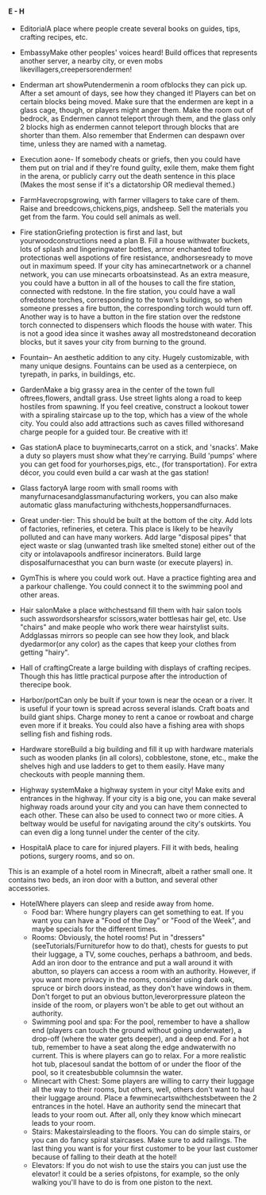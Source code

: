 #### E - H
- EditorialA place where people create several books on guides, tips, crafting recipes, etc.

- EmbassyMake other peoples' voices heard! Build offices that represents another server, a nearby city, or even mobs likevillagers,creepersorendermen!

- Enderman art showPutendermenin a room ofblocks they can pick up. After a set amount of days, see how they changed it! Players can bet on certain blocks being moved. Make sure that the endermen are kept in a glass cage, though, or players might anger them.  Make the room out of bedrock, as Endermen cannot teleport through them, and the glass only 2 blocks high as endermen cannot teleport through blocks that are shorter than them. Also remember that Endermen can despawn over time, unless they are named with a nametag.

- Execution aone- If somebody cheats or griefs, then you could have them put on trial and if they're found guilty, exile them, make them fight in the arena, or publicly carry out the death sentence in this place (Makes the most sense if it's a dictatorship OR medieval themed.)

- FarmHavecropsgrowing, with farmer villagers to take care of them. Raise and breedcows,chickens,pigs, andsheep. Sell the materials you get from the farm. You could sell animals as well.

- Fire stationGriefing protection is first and last, but yourwoodconstructions need a plan B. Fill a house withwater buckets, lots of splash and lingeringwater bottles, armor enchanted tofire protectionas well aspotions of fire resistance, andhorsesready to move out in maximum speed. If your city has aminecartnetwork or a channel network, you can use minecarts orboatsinstead. As an extra measure, you could have a button in all of the houses to call the fire station, connected with redstone. In the fire station, you could have a wall ofredstone torches, corresponding to the town's buildings, so when someone presses a fire button, the corresponding torch would turn off. Another way is to have a button in the fire station over the redstone torch connected to dispensers which floods the house with water. This is not a good idea since it washes away all mostredstoneand decoration blocks, but it saves your city from burning to the ground.

- Fountain– An aesthetic addition to any city. Hugely customizable, with many unique designs. Fountains can be used as a centerpiece, on tyrepath, in parks, in buildings, etc.

- GardenMake a big grassy area in the center of the town full oftrees,flowers, andtall grass. Use street lights along a road to keep hostiles from spawning. If you feel creative, construct a lookout tower with a spiraling staircase up to the top, which has a view of the whole city. You could also add attractions such as caves filled withoresand charge people for a guided tour. Be creative with it!

- Gas stationA place to buyminecarts,carrot on a stick, and 'snacks'. Make a duty so players must show what they're carrying. Build 'pumps' where you can get food for yourhorses,pigs, etc., (for transportation). For extra décor, you could even build a car wash at the gas station!

- Glass factoryA large room with small rooms with manyfurnacesandglassmanufacturing workers, you can also make automatic glass manufacturing withchests,hoppersandfurnaces.

- Great under-tier: This should be built at the bottom of the city. Add lots of factories, refineries, et cetera. This place is likely to be heavily polluted and can have many workers. Add large "disposal pipes" that eject waste or slag (unwanted trash like smelted stone) either out of the city or intolavapools andfiresor incinerators. Build large disposalfurnacesthat you can burn waste (or execute players) in.

- GymThis is where you could work out. Have a practice fighting area and a parkour challenge. You could connect it to the swimming pool and other areas.

- Hair salonMake a place withchestsand fill them with hair salon tools such asswordsorshearsfor scissors,water bottlesas hair gel, etc. Use "chairs" and make people who work there wear hairstylist suits. Addglassas mirrors so people can see how they look, and black dyedarmor(or any color) as the capes that keep your clothes from getting "hairy".

- Hall of craftingCreate a large building with displays of crafting recipes. Though this has little practical purpose after the introduction of therecipe book.

- Harbor/portCan only be built if your town is near the ocean or a river. It is useful if your town is spread across several islands. Craft boats and build giant ships. Charge money to rent a canoe or rowboat and charge even more if it breaks. You could also have a fishing area with shops selling fish and fishing rods.

- Hardware storeBuild a big building and fill it up with hardware materials such as wooden planks (in all colors), cobblestone, stone, etc., make the shelves high and use ladders to get to them easily. Have many checkouts with people manning them.

- Highway systemMake a highway system in your city! Make exits and entrances in the highway. If your city is a big one, you can make several highway roads around your city and you can have them connected to each other. These can also be used to connect two or more cities. A beltway would be useful for navigating around the city's outskirts. You can even dig a long tunnel under the center of the city.

- HospitalA place to care for injured players.  Fill it with beds, healing potions, surgery rooms, and so on.

This is an example of a hotel room in Minecraft, albeit a rather small one. It contains two beds, an iron door with a button, and several other accessories.
- HotelWhere players can sleep and reside away from home.
	- Food bar: Where hungry players can get something to eat. If you want you can have a "Food of the Day" or "Food of the Week", and maybe specials for the different times.
	- Rooms: Obviously, the hotel rooms! Put in "dressers" (seeTutorials/Furniturefor how to do that), chests for guests to put their luggage, a TV, some couches, perhaps a bathroom, and beds. Add an iron door to the entrance and put a wall around it with abutton, so players can access a room with an authority. However, if you want more privacy in the rooms, consider using dark oak, spruce or birch doors instead, as they don't have windows in them. Don't forget to put an obvious button,leverorpressure plateon the inside of the room, or players won't be able to get out without an authority.
	- Swimming pool and spa: For the pool, remember to have a shallow end (players can touch the ground without going underwater), a drop-off (where the water gets deeper), and a deep end. For a hot tub, remember to have a seat along the edge andwaterwith no current. This is where players can go to relax. For a more realistic hot tub, placesoul sandat the bottom of or under the floor of the pool, so it createsbubble columnsin the water.
	- Minecart with Chest: Some players are willing to carry their luggage all the way to their rooms, but others, well, others don't want to haul their luggage around. Place a fewminecartswithchestsbetween the 2 entrances in the hotel. Have an authority send the minecart that leads to your room out. After all, only they know which minecart leads to your room.
	- Stairs: Makestairsleading to the floors. You can do simple stairs, or you can do fancy spiral staircases. Make sure to add railings. The last thing you want is for your first customer to be your last customer because of falling to their death at the hotel!
	- Elevators: If you do not wish to use the stairs you can just use the elevator! it could be a series ofpistons, for example, so the only walking you'll have to do is from one piston to the next.

